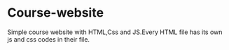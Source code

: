# Course-website
Simple course website with HTML,Css and JS.Every HTML file has its own js and css codes in their file.
